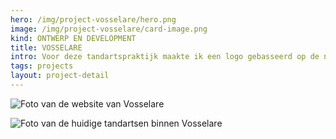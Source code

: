 ```yaml
---
hero: /img/project-vosselare/hero.png
image: /img/project-vosselare/card-image.png
kind: ONTWERP EN DEVELOPMENT
title: VOSSELARE
intro: Voor deze tandartspraktijk maakte ik een logo gebasseerd op de naam van hun dorp, ontwierp ik een stijlvolle website en ontwikkelde ik deze zodat deze heel performant werkt op ieder toestel.
tags: projects
layout: project-detail
---
```


![Foto van de website van Vosselare](/img/project-vosselare/foto-een.png)

![Foto van de huidige tandartsen binnen Vosselare](/img/project-vosselare/foto-twee.png)